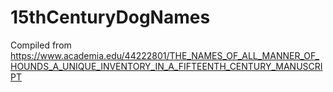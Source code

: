 # 15thCenturyDogNames

Compiled from https://www.academia.edu/44222801/THE_NAMES_OF_ALL_MANNER_OF_HOUNDS_A_UNIQUE_INVENTORY_IN_A_FIFTEENTH_CENTURY_MANUSCRIPT

